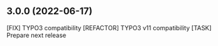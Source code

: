 ## 3.0.0 (2022-06-17)

[FIX] TYPO3 compatibility
[REFACTOR] TYPO3 v11 compatibility
[TASK] Prepare next release



